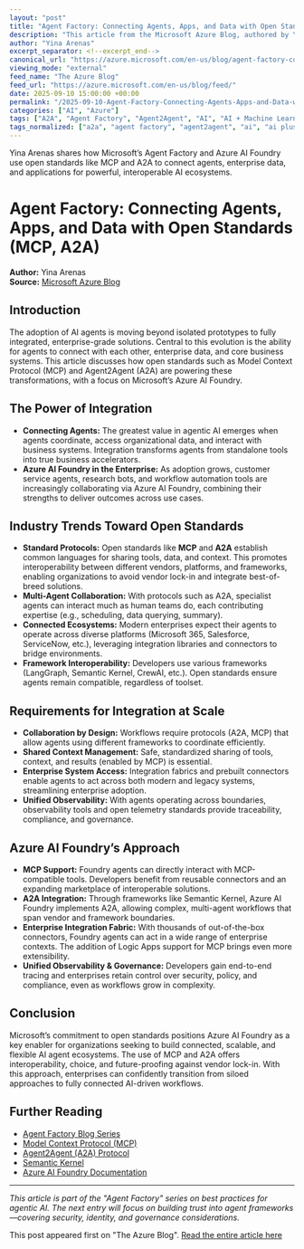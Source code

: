 ```yaml
---
layout: "post"
title: "Agent Factory: Connecting Agents, Apps, and Data with Open Standards (MCP, A2A)"
description: "This article from the Microsoft Azure Blog, authored by Yina Arenas, explores how open standards such as Model Context Protocol (MCP) and Agent2Agent (A2A) are unlocking new levels of interoperability and integration for AI agents. It discusses integration fabrics, enterprise connectors, and the pivotal role of Azure AI Foundry in building scalable, connected agent ecosystems that work seamlessly across applications, vendors, and frameworks."
author: "Yina Arenas"
excerpt_separator: <!--excerpt_end-->
canonical_url: "https://azure.microsoft.com/en-us/blog/agent-factory-connecting-agents-apps-and-data-with-new-open-standards-like-mcp-and-a2a/"
viewing_mode: "external"
feed_name: "The Azure Blog"
feed_url: "https://azure.microsoft.com/en-us/blog/feed/"
date: 2025-09-10 15:00:00 +00:00
permalink: "/2025-09-10-Agent-Factory-Connecting-Agents-Apps-and-Data-with-Open-Standards-MCP-A2A.html"
categories: ["AI", "Azure"]
tags: ["A2A", "Agent Factory", "Agent2Agent", "AI", "AI + Machine Learning", "AI Agents", "Azure", "Azure AI Foundry", "Connector Libraries", "Enterprise Integration", "Interoperability", "MCP", "Microsoft Azure", "Multi Agent Systems", "News", "Observability", "Open Standards", "Semantic Kernel"]
tags_normalized: ["a2a", "agent factory", "agent2agent", "ai", "ai plus machine learning", "ai agents", "azure", "azure ai foundry", "connector libraries", "enterprise integration", "interoperability", "mcp", "microsoft azure", "multi agent systems", "news", "observability", "open standards", "semantic kernel"]
---
```


Yina Arenas shares how Microsoft’s Agent Factory and Azure AI Foundry use open standards like MCP and A2A to connect agents, enterprise data, and applications for powerful, interoperable AI ecosystems.<!--excerpt_end-->

# Agent Factory: Connecting Agents, Apps, and Data with Open Standards (MCP, A2A)

**Author:** Yina Arenas  
**Source:** [Microsoft Azure Blog](https://azure.microsoft.com/en-us/blog/agent-factory-connecting-agents-apps-and-data-with-new-open-standards-like-mcp-and-a2a/)

## Introduction

The adoption of AI agents is moving beyond isolated prototypes to fully integrated, enterprise-grade solutions. Central to this evolution is the ability for agents to connect with each other, enterprise data, and core business systems. This article discusses how open standards such as Model Context Protocol (MCP) and Agent2Agent (A2A) are powering these transformations, with a focus on Microsoft’s Azure AI Foundry.

## The Power of Integration

- **Connecting Agents:** The greatest value in agentic AI emerges when agents coordinate, access organizational data, and interact with business systems. Integration transforms agents from standalone tools into true business accelerators.
- **Azure AI Foundry in the Enterprise:** As adoption grows, customer service agents, research bots, and workflow automation tools are increasingly collaborating via Azure AI Foundry, combining their strengths to deliver outcomes across use cases.

## Industry Trends Toward Open Standards

- **Standard Protocols:** Open standards like **MCP** and **A2A** establish common languages for sharing tools, data, and context. This promotes interoperability between different vendors, platforms, and frameworks, enabling organizations to avoid vendor lock-in and integrate best-of-breed solutions.
- **Multi-Agent Collaboration:** With protocols such as A2A, specialist agents can interact much as human teams do, each contributing expertise (e.g., scheduling, data querying, summary).
- **Connected Ecosystems:** Modern enterprises expect their agents to operate across diverse platforms (Microsoft 365, Salesforce, ServiceNow, etc.), leveraging integration libraries and connectors to bridge environments.
- **Framework Interoperability:** Developers use various frameworks (LangGraph, Semantic Kernel, CrewAI, etc.). Open standards ensure agents remain compatible, regardless of toolset.

## Requirements for Integration at Scale

- **Collaboration by Design:** Workflows require protocols (A2A, MCP) that allow agents using different frameworks to coordinate efficiently.
- **Shared Context Management:** Safe, standardized sharing of tools, context, and results (enabled by MCP) is essential.
- **Enterprise System Access:** Integration fabrics and prebuilt connectors enable agents to act across both modern and legacy systems, streamlining enterprise adoption.
- **Unified Observability:** With agents operating across boundaries, observability tools and open telemetry standards provide traceability, compliance, and governance.

## Azure AI Foundry’s Approach

- **MCP Support:** Foundry agents can directly interact with MCP-compatible tools. Developers benefit from reusable connectors and an expanding marketplace of interoperable solutions.
- **A2A Integration:** Through frameworks like Semantic Kernel, Azure AI Foundry implements A2A, allowing complex, multi-agent workflows that span vendor and framework boundaries.
- **Enterprise Integration Fabric:** With thousands of out-of-the-box connectors, Foundry agents can act in a wide range of enterprise contexts. The addition of Logic Apps support for MCP brings even more extensibility.
- **Unified Observability & Governance:** Developers gain end-to-end tracing and enterprises retain control over security, policy, and compliance, even as workflows grow in complexity.

## Conclusion

Microsoft’s commitment to open standards positions Azure AI Foundry as a key enabler for organizations seeking to build connected, scalable, and flexible AI agent ecosystems. The use of MCP and A2A offers interoperability, choice, and future-proofing against vendor lock-in. With this approach, enterprises can confidently transition from siloed approaches to fully connected AI-driven workflows.

## Further Reading

- [Agent Factory Blog Series](https://azure.microsoft.com/en-us/blog/tag/agent-factory/)
- [Model Context Protocol (MCP)](https://devblogs.microsoft.com/foundry/announcing-model-context-protocol-support-preview-in-azure-ai-foundry-agent-service/)
- [Agent2Agent (A2A) Protocol](https://www.microsoft.com/en-us/microsoft-cloud/blog/2025/05/07/empowering-multi-agent-apps-with-the-open-agent2agent-a2a-protocol/)
- [Semantic Kernel](https://github.com/microsoft/semantic-kernel)
- [Azure AI Foundry Documentation](https://azure.microsoft.com/en-us/products/ai-foundry)

---
*This article is part of the "Agent Factory" series on best practices for agentic AI. The next entry will focus on building trust into agent frameworks—covering security, identity, and governance considerations.*

This post appeared first on "The Azure Blog". [Read the entire article here](https://azure.microsoft.com/en-us/blog/agent-factory-connecting-agents-apps-and-data-with-new-open-standards-like-mcp-and-a2a/)
